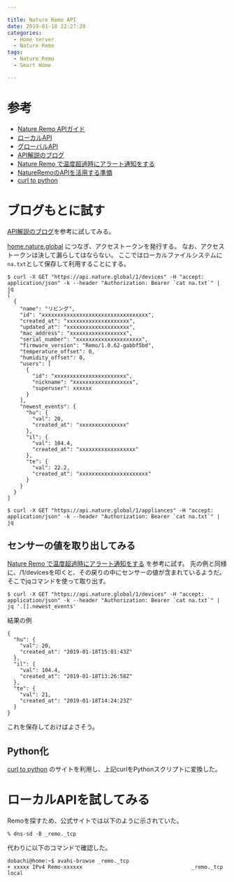 ```yaml
---

title: Nature Remo API
date: 2019-01-18 22:27:20
categories:
  - Home server
  - Nature Remo
tags:
  - Nature Remo
  - Smart Home

---
```


# 参考
* [Nature Remo APIガイド]
* [ローカルAPI] 
* [グローバルAPI]
* [API解説のブログ]
* [Nature Remo で温度超過時にアラート通知をする]
* [NatureRemoのAPIを活用する準備]
* [curl to python]

[Nature Remo APIガイド]: https://developer.nature.global/
[ローカルAPI]: http://local.swagger.nature.global/
[グローバルAPI]: http://swagger.nature.global/
[API解説のブログ]: https://qiita.com/sohsatoh/items/b710ab3fa05e77ab2b0a
[home.nature.global]: https://home.nature.global/
[Nature Remo で温度超過時にアラート通知をする]: https://qiita.com/magaming/items/47739e13aec22fea60f4
[NatureRemoのAPIを活用する準備]: https://qiita.com/onm/items/8462b5b792132f42336d
[curl to python]: https://curl.trillworks.com/

# ブログもとに試す

[API解説のブログ]を参考に試してみる。

[home.nature.global] につなぎ、アクセストークンを発行する。
なお、アクセストークンは決して漏らしてはならない。
ここではローカルファイルシステムに`na.txt`として保存して利用することにする。

```
$ curl -X GET "https://api.nature.global/1/devices" -H "accept: application/json" -k --header "Authorization: Bearer `cat na.txt`" | jq
[
  {
    "name": "リビング",
    "id": "xxxxxxxxxxxxxxxxxxxxxxxxxxxxxxxxxx",
    "created_at": "xxxxxxxxxxxxxxxxxxxx",
    "updated_at": "xxxxxxxxxxxxxxxxxxxx",
    "mac_address": "xxxxxxxxxxxxxxxxxx",
    "serial_number": "xxxxxxxxxxxxxxxxxxxxx",
    "firmware_version": "Remo/1.0.62-gabbf5bd",
    "temperature_offset": 0,
    "humidity_offset": 0,
    "users": [
      {
        "id": "xxxxxxxxxxxxxxxxxxxxxxx",
        "nickname": "xxxxxxxxxxxxxxxxxxx",
        "superuser": xxxxxx
      }
    ],
    "newest_events": {
      "hu": {
        "val": 20,
        "created_at": "xxxxxxxxxxxxxxx"
      },
      "il": {
        "val": 104.4,
        "created_at": "xxxxxxxxxxxxxxxxxx"
      },
      "te": {
        "val": 22.2,
        "created_at": "xxxxxxxxxxxxxxxxxxxxxx"
      }
    }
  }
]
```

```
$ curl -X GET "https://api.nature.global/1/appliances" -H "accept: application/json" -k --header "Authorization: Bearer `cat na.txt`" | jq
```

## センサーの値を取り出してみる

[Nature Remo で温度超過時にアラート通知をする] を参考に試す。
先の例と同様に、/1/devicesを叩くと、その戻りの中にセンサーの値が含まれているようだ。
そこでjqコマンドを使って取り出す。

```
$ curl -X GET "https://api.nature.global/1/devices" -H "accept: application/json" -k --header "Authorization: Bearer `cat na.txt`" | jq '.[].newest_events'
```

結果の例

```
{
  "hu": {
    "val": 20,
    "created_at": "2019-01-18T15:01:43Z"
  },
  "il": {
    "val": 104.4,
    "created_at": "2019-01-18T13:26:58Z"
  },
  "te": {
    "val": 21,
    "created_at": "2019-01-18T14:24:23Z"
  }
}
```

これを保存しておけばよさそう。

## Python化

[curl to python] のサイトを利用し、上記curlをPythonスクリプトに変換した。

# ローカルAPIを試してみる

Remoを探すため、公式サイトでは以下のように示されていた。

```
% dns-sd -B _remo._tcp
```

代わりに以下のコマンドで確認した。

```
dobachi@home:~$ avahi-browse _remo._tcp
+ xxxxx IPv4 Remo-xxxxxx                                   _remo._tcp           local
```
